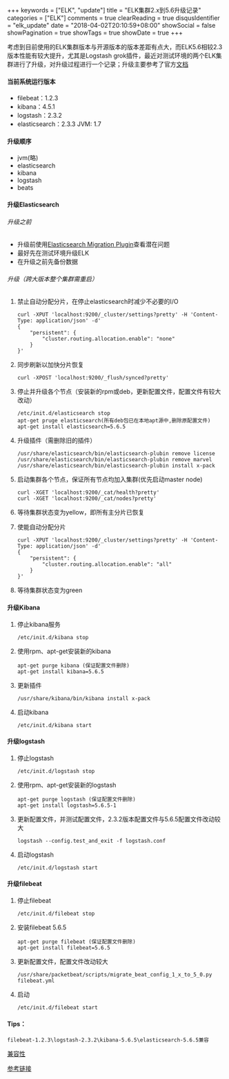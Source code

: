 +++
keywords = ["ELK", "update"]
title = "ELK集群2.x到5.6升级记录"
categories = ["ELK"]
comments = true
clearReading = true
disqusIdentifier = "elk_update"
date = "2018-04-02T20:10:59+08:00"
showSocial = false
showPagination = true
showTags = true
showDate = true
+++
   
考虑到目前使用的ELK集群版本与开源版本的版本差距有点大，而ELK5.6相较2.3版本性能有较大提升，尤其是Logstash grok插件，最近对测试环境的两个ELK集群进行了升级，对升级过程进行一个记录；升级主要参考了官方[文档](https://www.elastic.co/guide/en/elastic-stack/5.6/upgrading-elastic-stack.html)

#### 当前系统运行版本

- filebeat：1.2.3
- kibana：4.5.1
- logstash：2.3.2
- elasticsearch：2.3.3   JVM: 1.7

#### 升级顺序

- jvm(略)
- elasticsearch
- kibana
- logstash
- beats

#### 升级Elasticsearch

###### 升级之前

- 升级前使用[Elasticsearch Migration Plugin](https://github.com/elastic/elasticsearch-migration/)查看潜在问题
- 最好先在测试环境升级ELK
- 在升级之前先备份数据

###### 升级（跨大版本整个集群需重启）

1. 禁止自动分配分片，在停止elasticsearch时减少不必要的I/O

    ```
    curl -XPUT 'localhost:9200/_cluster/settings?pretty' -H 'Content-Type: application/json' -d'
    {
        "persistent": {
            "cluster.routing.allocation.enable": "none"
        }
    }'
    ```
2. 同步刷新以加快分片恢复

    ```
    curl -XPOST 'localhost:9200/_flush/synced?pretty'
    ```
3. 停止并升级各个节点（安装新的rpm或deb，更新配置文件，配置文件有较大改动）

	```
	/etc/init.d/elasticsearch stop
	apt-get pruge elasticsearch(所有deb包已在本地apt源中,删除原配置文件)
	apt-get install elasticsearch=5.6.5
    ```
4. 升级插件（需删除旧的插件）

	```
    /usr/share/elasticsearch/bin/elasticsearch-plubin remove license
    /usr/share/elasticsearch/bin/elasticsearch-plubin remove marvel
    /usr/share/elasticsearch/bin/elasticsearch-plubin install x-pack
    ```
5. 启动集群各个节点，保证所有节点均加入集群(优先启动master node)

	```
	curl -XGET 'localhost:9200/_cat/health?pretty'
	curl -XGET 'localhost:9200/_cat/nodes?pretty'
	```
6. 等待集群状态变为yellow，即所有主分片已恢复
7. 使能自动分配分片
    
    ```
    curl -XPUT 'localhost:9200/_cluster/settings?pretty' -H 'Content-Type: application/json' -d'
    {
        "persistent": {
            "cluster.routing.allocation.enable": "all"
        }
    }'
    ```
8. 等待集群状态变为green

#### 升级Kibana

1. 停止kibana服务
	
	```
	/etc/init.d/kibana stop	
	```
2. 使用rpm、apt-get安装新的kibana

	```
	apt-get purge kibana (保证配置文件删除)
	apt-get install kibana=5.6.5
	```
3. 更新插件

	```
	/usr/share/kibana/bin/kibana install x-pack
	```
4. 启动kibana

	```
	/etc/init.d/kibana start	
	```

#### 升级logstash

1. 停止logstash

	```
	/etc/init.d/logstash stop
	```
2. 使用rpm、apt-get安装新的logstash
	```
	apt-get purge logstash (保证配置文件删除)
	apt-get install logstash=5.6.5-1
	```
3. 更新配置文件，并测试配置文件，2.3.2版本配置文件与5.6.5配置文件改动较大

	```
	logstash --config.test_and_exit -f logstash.conf
	```
4. 启动logstash

	```
	/etc/init.d/logstash start
	```

#### 升级filebeat


1. 停止filebeat

	```
	/etc/init.d/filebeat stop
	```
2. 安装filebeat 5.6.5

	```
	apt-get purge filebeat (保证配置文件删除)
	apt-get install filebeat=5.6.5
	```
3. 更新配置文件，配置文件改动较大

    ```
    /usr/share/packetbeat/scripts/migrate_beat_config_1_x_to_5_0.py filebeat.yml
    ```
4. 启动

    ```
	/etc/init.d/filebeat start
	```
	
#### Tips：
	
	filebeat-1.2.3\logstash-2.3.2\kibana-5.6.5\elasticsearch-5.6.5兼容

[兼容性](https://www.elastic.co/support/matrix#matrix_compatibility)

[参考链接](https://www.elastic.co/guide/en/elastic-stack/5.6/upgrading-elastic-stack.html)
